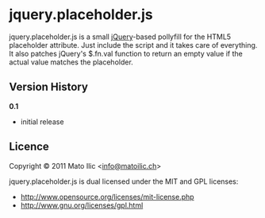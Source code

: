 # jquery.placeholder.js #

jquery.placeholder.js is a small [jQuery](http://jquery.com)-based pollyfill for the HTML5 placeholder attribute. Just include the script and it takes care of everything. It also patches jQuery's $.fn.val function to return an empty value if the actual value matches the placeholder.

## Version History ##

**0.1**

* initial release

## Licence ##

Copyright &copy; 2011 Mato Ilic <<info@matoilic.ch>>

jquery.placeholder.js is dual licensed under the MIT and GPL licenses:

* http://www.opensource.org/licenses/mit-license.php 
* http://www.gnu.org/licenses/gpl.html